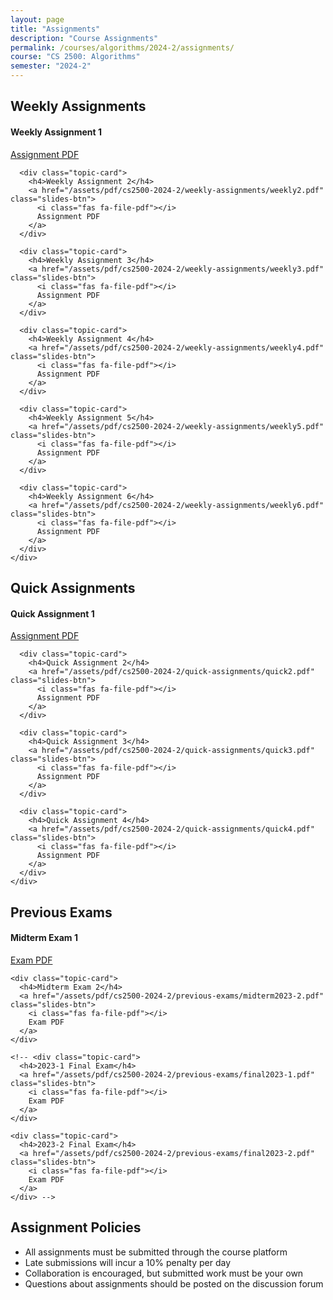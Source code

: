 ```yaml
---
layout: page
title: "Assignments"
description: "Course Assignments"
permalink: /courses/algorithms/2024-2/assignments/
course: "CS 2500: Algorithms"
semester: "2024-2"
---
```


<div class="syllabus-container">
  <!-- Weekly Assignments -->
  <div class="syllabus-section">
    <h2>Weekly Assignments</h2>
    <div class="topic-overview">
      <div class="topic-card">
        <h4>Weekly Assignment 1</h4>
        <a href="/assets/pdf/cs2500-2024-2/weekly-assignments/weekly1.pdf" class="slides-btn">
          <i class="fas fa-file-pdf"></i>
          Assignment PDF
        </a>
      </div>

      <div class="topic-card">
        <h4>Weekly Assignment 2</h4>
        <a href="/assets/pdf/cs2500-2024-2/weekly-assignments/weekly2.pdf" class="slides-btn">
          <i class="fas fa-file-pdf"></i>
          Assignment PDF
        </a>
      </div>

      <div class="topic-card">
        <h4>Weekly Assignment 3</h4>
        <a href="/assets/pdf/cs2500-2024-2/weekly-assignments/weekly3.pdf" class="slides-btn">
          <i class="fas fa-file-pdf"></i>
          Assignment PDF
        </a>
      </div>

      <div class="topic-card">
        <h4>Weekly Assignment 4</h4>
        <a href="/assets/pdf/cs2500-2024-2/weekly-assignments/weekly4.pdf" class="slides-btn">
          <i class="fas fa-file-pdf"></i>
          Assignment PDF
        </a>
      </div>

      <div class="topic-card">
        <h4>Weekly Assignment 5</h4>
        <a href="/assets/pdf/cs2500-2024-2/weekly-assignments/weekly5.pdf" class="slides-btn">
          <i class="fas fa-file-pdf"></i>
          Assignment PDF
        </a>
      </div>

      <div class="topic-card">
        <h4>Weekly Assignment 6</h4>
        <a href="/assets/pdf/cs2500-2024-2/weekly-assignments/weekly6.pdf" class="slides-btn">
          <i class="fas fa-file-pdf"></i>
          Assignment PDF
        </a>
      </div>
    </div>
  </div>

  <!-- Quick Assignments -->
  <div class="syllabus-section">
    <h2>Quick Assignments</h2>
    <div class="topic-overview">
      <div class="topic-card">
        <h4>Quick Assignment 1</h4>
        <a href="/assets/pdf/cs2500-2024-2/quick-assignments/quick1.pdf" class="slides-btn">
          <i class="fas fa-file-pdf"></i>
          Assignment PDF
        </a>
      </div>

      <div class="topic-card">
        <h4>Quick Assignment 2</h4>
        <a href="/assets/pdf/cs2500-2024-2/quick-assignments/quick2.pdf" class="slides-btn">
          <i class="fas fa-file-pdf"></i>
          Assignment PDF
        </a>
      </div>

      <div class="topic-card">
        <h4>Quick Assignment 3</h4>
        <a href="/assets/pdf/cs2500-2024-2/quick-assignments/quick3.pdf" class="slides-btn">
          <i class="fas fa-file-pdf"></i>
          Assignment PDF
        </a>
      </div>

      <div class="topic-card">
        <h4>Quick Assignment 4</h4>
        <a href="/assets/pdf/cs2500-2024-2/quick-assignments/quick4.pdf" class="slides-btn">
          <i class="fas fa-file-pdf"></i>
          Assignment PDF
        </a>
      </div>
    </div>
  </div>

 <!-- Previous Exams -->
<div class="syllabus-section">
  <h2>Previous Exams</h2>
  <div class="topic-overview">
    <div class="topic-card">
      <h4>Midterm Exam 1</h4>
      <a href="/assets/pdf/cs2500-2024-2/previous-exams/midterm2023-1.pdf" class="slides-btn">
        <i class="fas fa-file-pdf"></i>
        Exam PDF
      </a>
    </div>

    <div class="topic-card">
      <h4>Midterm Exam 2</h4>
      <a href="/assets/pdf/cs2500-2024-2/previous-exams/midterm2023-2.pdf" class="slides-btn">
        <i class="fas fa-file-pdf"></i>
        Exam PDF
      </a>
    </div>

    <!-- <div class="topic-card">
      <h4>2023-1 Final Exam</h4>
      <a href="/assets/pdf/cs2500-2024-2/previous-exams/final2023-1.pdf" class="slides-btn">
        <i class="fas fa-file-pdf"></i>
        Exam PDF
      </a>
    </div>

    <div class="topic-card">
      <h4>2023-2 Final Exam</h4>
      <a href="/assets/pdf/cs2500-2024-2/previous-exams/final2023-2.pdf" class="slides-btn">
        <i class="fas fa-file-pdf"></i>
        Exam PDF
      </a>
    </div> -->
  </div>
</div>
  <!-- Assignment Policies -->
  <div class="syllabus-section">
    <h2>Assignment Policies</h2>
    <ul>
      <li>All assignments must be submitted through the course platform</li>
      <li>Late submissions will incur a 10% penalty per day</li>
      <li>Collaboration is encouraged, but submitted work must be your own</li>
      <li>Questions about assignments should be posted on the discussion forum</li>
    </ul>
  </div>
</div>